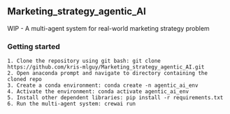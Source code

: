 ## Marketing_strategy_agentic_AI
WIP - A multi-agent system for real-world marketing strategy problem

### Getting started
    1. Clone the repository using git bash: git clone https://github.com/kris-mlguy/Marketing_strategy_agentic_AI.git
    2. Open anaconda prompt and navigate to directory containing the cloned repo
    3. Create a conda environment: conda create -n agentic_ai_env
    4. Activate the environment: conda activate agentic_ai_env
    5. Install other dependent libraries: pip install -r requirements.txt
    6. Run the multi-agent system: crewai run
